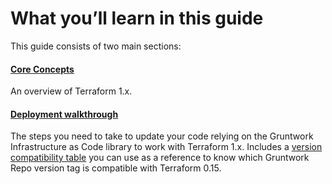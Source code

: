 # What you’ll learn in this guide

This guide consists of two main sections:

<div className="dlist">

#### [Core Concepts](#core_concepts)

An overview of Terraform 1.x.

#### [Deployment walkthrough](#deployment_walkthrough)

The steps you need to take to update your code relying on the Gruntwork Infrastructure as Code library to work with
Terraform 1.x. Includes a
[version compatibility table](#compatibility_table) you can use as a reference to know which Gruntwork Repo version
tag is compatible with Terraform 0.15.

</div>
